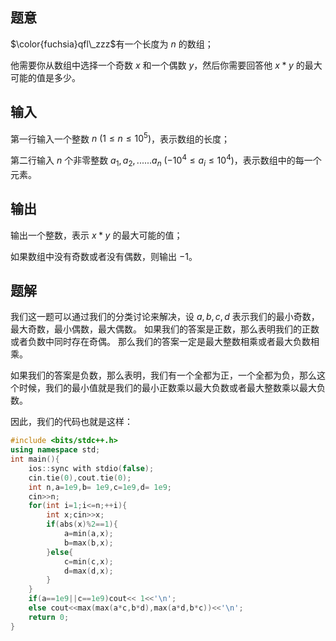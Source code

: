 ## 题意

$\color{fuchsia}qfl\_zzz$有一个长度为 $n$ 的数组；

他需要你从数组中选择一个奇数 $x$ 和一个偶数 $y$，然后你需要回答他 $x*y$ 的最大可能的值是多少。

## 输入
第一行输入一个整数 $n\ (1\le n\le10^5)$，表示数组的长度；

第二行输入 $n$ 个非零整数 $a_1,a_2,......a_n\ (-10^4\le a_i\le 10^4)$，表示数组中的每一个元素。

## 输出
输出一个整数，表示 $x*y$ 的最大可能的值；

如果数组中没有奇数或者没有偶数，则输出 $-1$。

## 题解
我们这一题可以通过我们的分类讨论来解决，设 $a,b,c,d$ 表示我们的最小奇数，最大奇数，最小偶数，最大偶数。
如果我们的答案是正数，那么表明我们的正数或者负数中同时存在奇偶。
那么我们的答案一定是最大整数相乘或者最大负数相乘。

如果我们的答案是负数，那么表明，我们有一个全都为正，一个全都为负，那么这个时候，我们的最小值就是我们的最小正数乘以最大负数或者最大整数乘以最大负数。

因此，我们的代码也就是这样：
```cpp
#include <bits/stdc++.h>
using namespace std;
int main(){
	ios::sync with stdio(false);
	cin.tie(0),cout.tie(0);
	int n,a=1e9,b= 1e9,c=1e9,d= 1e9;
	cin>>n;
	for(int i=1;i<=n;++i){
		int x;cin>>x;
		if(abs(x)%2==1){
			a=min(a,x);
			b=max(b,x);
		}else{
			c=min(c,x);
			d=max(d,x);
		}
	}
	if(a==1e9||c==1e9)cout<< 1<<'\n';
	else cout<<max(max(a*c,b*d),max(a*d,b*c))<<'\n';
	return 0;
}
```
